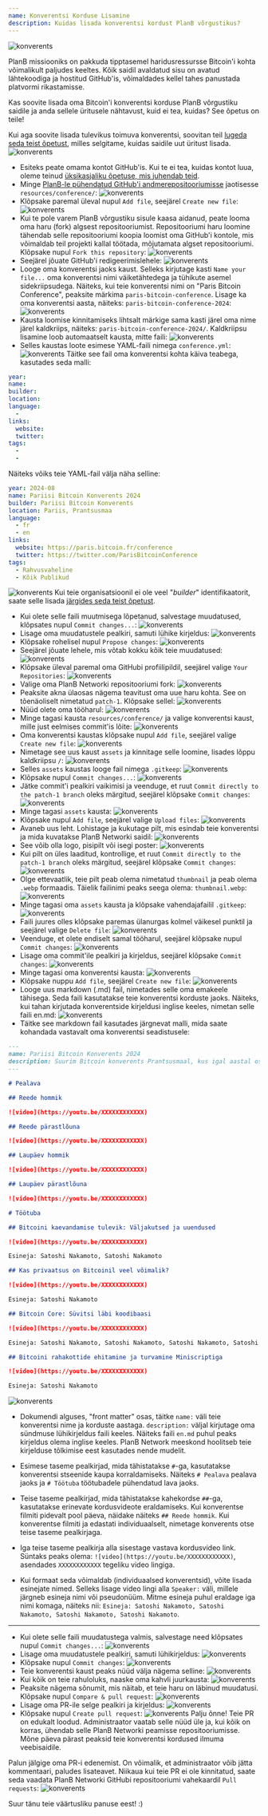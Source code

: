 ```yaml
---
name: Konverentsi Korduse Lisamine
description: Kuidas lisada konverentsi kordust PlanB võrgustikus?
---
```

![konverents](assets/cover.webp)

PlanB missiooniks on pakkuda tipptasemel haridusressursse Bitcoin'i kohta võimalikult paljudes keeltes. Kõik saidil avaldatud sisu on avatud lähtekoodiga ja hostitud GitHub'is, võimaldades kellel tahes panustada platvormi rikastamisse.

Kas soovite lisada oma Bitcoin'i konverentsi korduse PlanB võrgustiku saidile ja anda sellele üritusele nähtavust, kuid ei tea, kuidas? See õpetus on teile!

Kui aga soovite lisada tulevikus toimuva konverentsi, soovitan teil [lugeda seda teist õpetust](https://planb.network/tutorials/others/add-event), milles selgitame, kuidas saidile uut üritust lisada.
![konverents](assets/01.webp)
- Esiteks peate omama kontot GitHub'is. Kui te ei tea, kuidas kontot luua, oleme teinud [üksikasjaliku õpetuse, mis juhendab teid](https://planb.network/tutorials/others/create-github-account).
- Minge [PlanB-le pühendatud GitHub'i andmerepositooriumisse](https://github.com/DecouvreBitcoin/sovereign-university-data/tree/dev/resources/conference) jaotisesse `resources/conference/`:
![konverents](assets/02.webp)
- Klõpsake paremal üleval nupul `Add file`, seejärel `Create new file`:
![konverents](assets/03.webp)
- Kui te pole varem PlanB võrgustiku sisule kaasa aidanud, peate looma oma haru (fork) algsest repositooriumist. Repositooriumi haru loomine tähendab selle repositooriumi koopia loomist oma GitHub'i kontole, mis võimaldab teil projekti kallal töötada, mõjutamata algset repositooriumi. Klõpsake nupul `Fork this repository`:
![konverents](assets/04.webp)
- Seejärel jõuate GitHub'i redigeerimislehele:
![konverents](assets/05.webp)
- Looge oma konverentsi jaoks kaust. Selleks kirjutage kasti `Name your file...` oma konverentsi nimi väiketähtedega ja tühikute asemel sidekriipsudega. Näiteks, kui teie konverentsi nimi on "Paris Bitcoin Conference", peaksite märkima `paris-bitcoin-conference`. Lisage ka oma konverentsi aasta, näiteks: `paris-bitcoin-conference-2024`:
![konverents](assets/06.webp)
- Kausta loomise kinnitamiseks lihtsalt märkige sama kasti järel oma nime järel kaldkriips, näiteks: `paris-bitcoin-conference-2024/`. Kaldkriipsu lisamine loob automaatselt kausta, mitte faili:
![konverents](assets/07.webp)
- Selles kaustas loote esimese YAML-faili nimega `conference.yml`:
![konverents](assets/08.webp)
Täitke see fail oma konverentsi kohta käiva teabega, kasutades seda malli:
```yaml
year: 
name: 
builder: 
location: 
language: 
  - 
links:
  website: 
  twitter: 
tags: 
  - 
  - 
```

Näiteks võiks teie YAML-fail välja näha selline:

```yaml
year: 2024-08
name: Pariisi Bitcoin Konverents 2024
builder: Pariisi Bitcoin Konverents
location: Pariis, Prantsusmaa
language: 
  - fr
  - en
links:
  website: https://paris.bitcoin.fr/conference
  twitter: https://twitter.com/ParisBitcoinConference
tags: 
  - Rahvusvaheline
  - Kõik Publikud
```

![konverents](assets/09.webp)
Kui teie organisatsioonil ei ole veel "*builder*" identifikaatorit, saate selle lisada [järgides seda teist õpetust](https://planb.network/tutorials/others/add-builder).
- Kui olete selle faili muutmisega lõpetanud, salvestage muudatused, klõpsates nupul `Commit changes...`:
![konverents](assets/10.webp)
- Lisage oma muudatustele pealkiri, samuti lühike kirjeldus:
![konverents](assets/11.webp)
- Klõpsake rohelisel nupul `Propose changes`:
![konverents](assets/12.webp)
- Seejärel jõuate lehele, mis võtab kokku kõik teie muudatused:
![konverents](assets/13.webp)
- Klõpsake üleval paremal oma GitHubi profiilipildil, seejärel valige `Your Repositories`:
![konverents](assets/14.webp)
- Valige oma PlanB Networki repositooriumi fork:
![konverents](assets/15.webp)
- Peaksite akna ülaosas nägema teavitust oma uue haru kohta. See on tõenäoliselt nimetatud `patch-1`. Klõpsake sellel:
![konverents](assets/16.webp)
- Nüüd olete oma tööharul:
![konverents](assets/17.webp)
- Minge tagasi kausta `resources/conference/` ja valige konverentsi kaust, mille just eelmises commit'is lõite:
![konverents](assets/18.webp)
- Oma konverentsi kaustas klõpsake nupul `Add file`, seejärel valige `Create new file`:
![konverents](assets/19.webp)
- Nimetage see uus kaust `assets` ja kinnitage selle loomine, lisades lõppu kaldkriipsu `/`:
![konverents](assets/20.webp)
- Selles `assets` kaustas looge fail nimega `.gitkeep`:
![konverents](assets/21.webp)
- Klõpsake nupul `Commit changes...`:
![konverents](assets/22.webp)
- Jätke commit'i pealkiri vaikimisi ja veenduge, et ruut `Commit directly to the patch-1 branch` oleks märgitud, seejärel klõpsake `Commit changes`:
![konverents](assets/23.webp)
- Minge tagasi `assets` kausta:
![konverents](assets/24.webp)
- Klõpsake nupul `Add file`, seejärel valige `Upload files`:
![konverents](assets/25.webp)
- Avaneb uus leht. Lohistage ja kukutage pilt, mis esindab teie konverentsi ja mida kuvatakse PlanB Networki saidil: ![konverents](assets/26.webp)
- See võib olla logo, pisipilt või isegi poster:
![konverents](assets/27.webp)
- Kui pilt on üles laaditud, kontrollige, et ruut `Commit directly to the patch-1 branch` oleks märgitud, seejärel klõpsake `Commit changes`:
![konverents](assets/28.webp)
- Olge ettevaatlik, teie pilt peab olema nimetatud `thumbnail` ja peab olema `.webp` formaadis. Täielik failinimi peaks seega olema: `thumbnail.webp`:
![konverents](assets/29.webp)
- Minge tagasi oma `assets` kausta ja klõpsake vahendajafailil `.gitkeep`:
![konverents](assets/30.webp)
- Faili juures olles klõpsake paremas ülanurgas kolmel väikesel punktil ja seejärel valige `Delete file`:
![konverents](assets/31.webp)
- Veenduge, et olete endiselt samal tööharul, seejärel klõpsake nupul `Commit changes`:
![konverents](assets/32.webp)
- Lisage oma commit'ile pealkiri ja kirjeldus, seejärel klõpsake `Commit changes`:
![konverents](assets/33.webp)
- Minge tagasi oma konverentsi kausta: ![konverents](assets/34.webp)
- Klõpsake nuppu `Add file`, seejärel `Create new file`:
![konverents](assets/35.webp)
- Looge uus markdown (.md) fail, nimetades selle oma emakeele tähisega. Seda faili kasutatakse teie konverentsi korduste jaoks. Näiteks, kui tahan kirjutada konverentside kirjeldusi inglise keeles, nimetan selle faili en.md:
![konverents](assets/36.webp)
- Täitke see markdown fail kasutades järgnevat malli, mida saate kohandada vastavalt oma konverentsi seadistusele:

```markdown
---
name: Pariisi Bitcoin Konverents 2024
description: Suurim Bitcoin konverents Prantsusmaal, kus igal aastal osaleb üle 8,000 osaleja!
--- 

# Pealava

## Reede hommik

![video](https://youtu.be/XXXXXXXXXXXX)

## Reede pärastlõuna

![video](https://youtu.be/XXXXXXXXXXXX)

## Laupäev hommik

![video](https://youtu.be/XXXXXXXXXXXX)

## Laupäev pärastlõuna

![video](https://youtu.be/XXXXXXXXXXXX)

# Töötuba

## Bitcoini kaevandamise tulevik: Väljakutsed ja uuendused

![video](https://youtu.be/XXXXXXXXXXXX)

Esineja: Satoshi Nakamoto, Satoshi Nakamoto

## Kas privaatsus on Bitcoinil veel võimalik?

![video](https://youtu.be/XXXXXXXXXXXX)

Esineja: Satoshi Nakamoto

## Bitcoin Core: Süvitsi läbi koodibaasi

![video](https://youtu.be/XXXXXXXXXXXX)

Esineja: Satoshi Nakamoto, Satoshi Nakamoto, Satoshi Nakamoto, Satoshi Nakamoto

## Bitcoini rahakottide ehitamine ja turvamine Miniscriptiga

![video](https://youtu.be/XXXXXXXXXXXX)

Esineja: Satoshi Nakamoto
```

![konverents](assets/37.webp)
- Dokumendi alguses, "front matter" osas, täitke `name:` väli teie konverentsi nime ja korduste aastaga. `description:` väljal kirjutage oma sündmuse lühikirjeldus faili keeles. Näiteks faili `en.md` puhul peaks kirjeldus olema inglise keeles. PlanB Network meeskond hoolitseb teie kirjelduse tõlkimise eest kasutades nende mudelit.
- Esimese taseme pealkirjad, mida tähistatakse `#`-ga, kasutatakse konverentsi stseenide kaupa korraldamiseks. Näiteks `# Pealava` pealava jaoks ja `# Töötuba` töötubadele pühendatud lava jaoks.

- Teise taseme pealkirjad, mida tähistatakse kahekordse `##`-ga, kasutatakse erinevate kordusvideote eraldamiseks. Kui konverentse filmiti pidevalt pool päeva, näidake näiteks `## Reede hommik`. Kui konverentse filmiti ja edastati individuaalselt, nimetage konverents otse teise taseme pealkirjaga.

- Iga teise taseme pealkirja alla sisestage vastava kordusvideo link. Süntaks peaks olema: `![video](https://youtu.be/XXXXXXXXXXXX)`, asendades `XXXXXXXXXXXX` tegeliku video lingiga.

- Kui formaat seda võimaldab (individuaalsed konverentsid), võite lisada esinejate nimed. Selleks lisage video lingi alla `Speaker:` väli, millele järgneb esineja nimi või pseudonüüm. Mitme esineja puhul eraldage iga nimi komaga, näiteks nii: `Esineja: Satoshi Nakamoto, Satoshi Nakamoto, Satoshi Nakamoto, Satoshi Nakamoto`.

---

- Kui olete selle faili muudatustega valmis, salvestage need klõpsates nupul `Commit changes...`:
![konverents](assets/38.webp)
- Lisage oma muudatustele pealkiri, samuti lühikirjeldus:
![konverents](assets/39.webp)
- Klõpsake nupul `Commit changes`: ![konverents](assets/40.webp)
- Teie konverentsi kaust peaks nüüd välja nägema selline:
![konverents](assets/41.webp)
- Kui kõik on teie rahuloluks, naaske oma kahvli juurkausta:
![konverents](assets/42.webp)
- Peaksite nägema sõnumit, mis näitab, et teie haru on läbinud muudatusi. Klõpsake nupul `Compare & pull request`:
![konverents](assets/43.webp)
- Lisage oma PR-ile selge pealkiri ja kirjeldus:
![konverents](assets/44.webp)
- Klõpsake nupul `Create pull request`:
![konverents](assets/45.webp)
Palju õnne! Teie PR on edukalt loodud. Administraator vaatab selle nüüd üle ja, kui kõik on korras, ühendab selle PlanB Networki peamisse repositooriumisse. Mõne päeva pärast peaksid teie konverentsi kordused ilmuma veebisaidile.

Palun jälgige oma PR-i edenemist. On võimalik, et administraator võib jätta kommentaari, paludes lisateavet. Niikaua kui teie PR ei ole kinnitatud, saate seda vaadata PlanB Networki GitHubi repositooriumi vahekaardil `Pull requests`:
![konverents](assets/46.webp)

Suur tänu teie väärtusliku panuse eest! :)